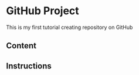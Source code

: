 # GitHub Project
This is my first tutorial creating repository on GitHub

## Content


## Instructions
